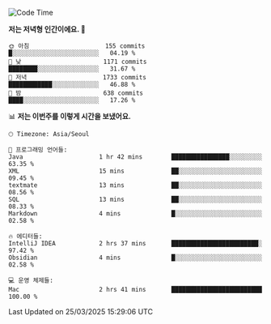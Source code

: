   <!--START_SECTION:waka-->
![Code Time](http://img.shields.io/badge/Code%20Time-524%20hrs%2015%20mins-blue)

**저는 저녁형 인간이에요. 🦉** 

```text
🌞 아침                     155 commits         █░░░░░░░░░░░░░░░░░░░░░░░░   04.19 % 
🌆 낮　                     1171 commits        ████████░░░░░░░░░░░░░░░░░   31.67 % 
🌃 저녁                     1733 commits        ████████████░░░░░░░░░░░░░   46.88 % 
🌙 밤　                     638 commits         ████░░░░░░░░░░░░░░░░░░░░░   17.26 % 
```


📊 **저는 이번주를 이렇게 시간을 보냈어요.** 

```text
🕑︎ Timezone: Asia/Seoul

💬 프로그래밍 언어들: 
Java                     1 hr 42 mins        ████████████████░░░░░░░░░   63.35 % 
XML                      15 mins             ██░░░░░░░░░░░░░░░░░░░░░░░   09.45 % 
textmate                 13 mins             ██░░░░░░░░░░░░░░░░░░░░░░░   08.56 % 
SQL                      13 mins             ██░░░░░░░░░░░░░░░░░░░░░░░   08.33 % 
Markdown                 4 mins              █░░░░░░░░░░░░░░░░░░░░░░░░   02.58 % 

🔥 에디터들: 
IntelliJ IDEA            2 hrs 37 mins       ████████████████████████░   97.42 % 
Obsidian                 4 mins              █░░░░░░░░░░░░░░░░░░░░░░░░   02.58 % 

💻 운영 체제들: 
Mac                      2 hrs 41 mins       █████████████████████████   100.00 % 
```


 Last Updated on 25/03/2025 15:29:06 UTC
<!--END_SECTION:waka-->
